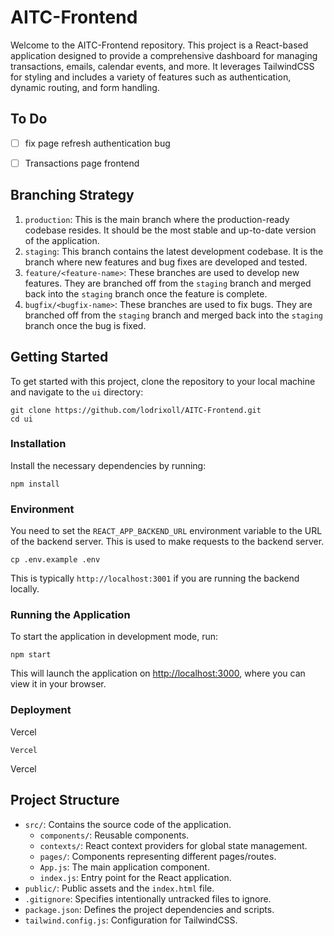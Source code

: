 AITC-Frontend
====================
Welcome to the AITC-Frontend repository. This project is a React-based application designed to provide a comprehensive dashboard for managing transactions, emails, calendar events, and more. It leverages TailwindCSS for styling and includes a variety of features such as authentication, dynamic routing, and form handling.


To Do
---------------
- [ ] fix page refresh authentication bug
- [ ] Transactions page frontend


Branching Strategy
---------------
1. `production`: This is the main branch where the production-ready codebase resides. It should be the most stable and up-to-date version of the application.
2. `staging`: This branch contains the latest development codebase. It is the branch where new features and bug fixes are developed and tested.
3. `feature/<feature-name>`: These branches are used to develop new features. They are branched off from the `staging` branch and merged back into the `staging` branch once the feature is complete.
4. `bugfix/<bugfix-name>`: These branches are used to fix bugs. They are branched off from the `staging` branch and merged back into the `staging` branch once the bug is fixed.


Getting Started
---------------
To get started with this project, clone the repository to your local machine and navigate to the `ui` directory:

```
git clone https://github.com/lodrixoll/AITC-Frontend.git
cd ui

```


### Installation

Install the necessary dependencies by running:

```
npm install

```


### Environment

You need to set the `REACT_APP_BACKEND_URL` environment variable to the URL of the backend server. This is used to make requests to the backend server.

```
cp .env.example .env
```

This is typically `http://localhost:3001` if you are running the backend locally.


### Running the Application

To start the application in development mode, run:

```
npm start

```

This will launch the application on <http://localhost:3000>, where you can view it in your browser.


### Deployment

Vercel

```
Vercel

```

Vercel


Project Structure
-----------------

* `src/`: Contains the source code of the application.
	+ `components/`: Reusable components.
	+ `contexts/`: React context providers for global state management.
	+ `pages/`: Components representing different pages/routes.
	+ `App.js`: The main application component.
	+ `index.js`: Entry point for the React application.
* `public/`: Public assets and the `index.html` file.
* `.gitignore`: Specifies intentionally untracked files to ignore.
* `package.json`: Defines the project dependencies and scripts.
* `tailwind.config.js`: Configuration for TailwindCSS.


